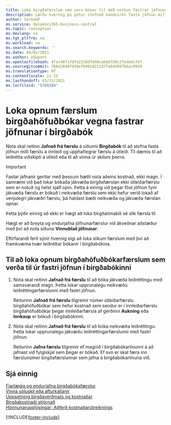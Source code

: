 ```yaml
---
title: Loka birgðafærslum sem voru búnar til með notkun fastrar jöfnunar
description: Lærðu hvernig þú getur stofnað handvirkt fasta jöfnun milli færslu á innleið og upphaflegrar færslu á útleið í birgðabók.
author: SorenGP
ms.service: dynamics365-business-central
ms.topic: conceptual
ms.devlang: na
ms.tgt_pltfrm: na
ms.workload: na
ms.search.keywords: ''
ms.date: 04/01/2021
ms.author: edupont
ms.openlocfilehash: 4fac4871fdf42210dfd48ca6dd7d9c2fede0c7ef
ms.sourcegitcommit: 766e2840fd16efb901d211d7fa64d96766ac99d9
ms.translationtype: HT
ms.contentlocale: is-IS
ms.lasthandoff: 03/31/2021
ms.locfileid: "5788284"
---
```

# <a name="close-open-item-ledger-entries-resulting-from-fixed-application-in-the-item-journal"></a>Loka opnum færslum birgðahöfuðbókar vegna fastrar jöfnunar í birgðabók

Nota skal reitinn **Jafnað frá færslu** á síðunni **Birgðabók** til að stofna fasta jöfnun milli færslu á innleið og upphaflegrar færslu á útleið. Til dæmis til að leiðrétta viðskipti á útleið eða til að vinna úr skilum þeirra.  

> [!IMPORTANT]  
> Fastar jafnanir gerðar með þessum hætti nota aðeins kostnað, ekki magn. Í samræmi við það lokar bókaða jákvæða birgðafærslan ekki útleiðarfærslu sem er notuð og helst sjálf opin. Þetta á einnig við þegar föst jöfnun fyrir jákvæða færslu er bókuð í neikvæða færslu sem ekki hefur verið lokað af venjulegri jákvæðri færslu, þá haldast bæði neikvæða og jákvæða færslan opnar.  
>
> Þetta þýðir einnig að ekki er hægt að loka birgðatímabili sé slík færsla til.  

Hægt er að breyta og endurjafna jöfnunarfærslur við ákveðnar aðstæður með því að nota síðuna **Vinnublað jöfnunar**.  

Eftirfarandi ferli sýnir hvernig eigi að loka slíkum færslum með því að framkvæma tvær leiðréttar bókanir í birgðabókina.  

## <a name="to-close-open-item-ledger-entries-that-result-from-a-fixed-application-in-the-item-journal"></a>Til að loka opnum birgðahöfuðbókarfærslum sem verða til úr fastri jöfnun í birgðabókinni  

1. Nota skal reitinn **Jafnað frá færslu** til að bóka jákvæða leiðréttingu með samsvarandi magn. Þetta lokar upprunalegu neikvæðu leiðréttingarfærslunni með fastri jöfnun.  

    Reiturinn **Jafnað frá færslu** tilgreinir númer útleiðarfærslu birgðahöfuðbókar sem hefur kostnað sem sendur er í innleiðarfærslu birgðahöfuðbókar þegar innleiðarfærsla af gerðinni **Aukning** eða **Innkaup** er bókuð í birgðabókinni.  
2. Nota skal reitinn **Jafnað frá færslu** til að bóka neikvæða leiðréttingu. Þetta lokar upprunalegu jákvæðu leiðréttingarfærslunni með fastri jöfnun.  

    Reiturinn **Jafna færslu** tilgreinir ef magnið í birgðabókarlínunni á að jafnast við fylgiskjal sem þegar er bókað. Ef svo er skal færa inn færslunúmer birgðafærslunnar sem jafna á birgðabókarlínuna við.

## <a name="see-also"></a>Sjá einnig

[Fjarlægja og endurjafna birgðabókafærslur](finance-how-to-remove-and-reapply-item-entries.md)  
[Vinna söluskil eða afturkallanir](sales-how-process-sales-returns-cancellations.md)  
[Uppsetning birgðaverðmats og kostnaðar](finance-set-up-inventory-valuation-and-costing.md)  
[Birgðakostnaði stjórnað](finance-manage-inventory-costs.md)  
[Hönnunarupplýsingar: Aðferð kostnaðarútreiknings](design-details-costing-methods.md)


[!INCLUDE[footer-include](includes/footer-banner.md)]